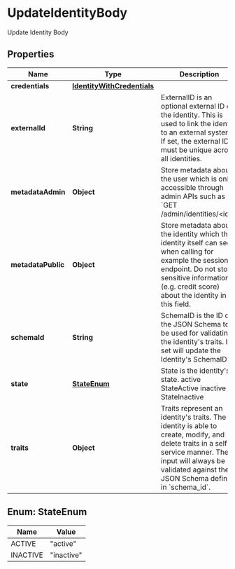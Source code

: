

# UpdateIdentityBody

Update Identity Body

## Properties

| Name | Type | Description | Notes |
|------------ | ------------- | ------------- | -------------|
|**credentials** | [**IdentityWithCredentials**](IdentityWithCredentials.md) |  |  [optional] |
|**externalId** | **String** | ExternalID is an optional external ID of the identity. This is used to link the identity to an external system. If set, the external ID must be unique across all identities. |  [optional] |
|**metadataAdmin** | **Object** | Store metadata about the user which is only accessible through admin APIs such as &#x60;GET /admin/identities/&lt;id&gt;&#x60;. |  [optional] |
|**metadataPublic** | **Object** | Store metadata about the identity which the identity itself can see when calling for example the session endpoint. Do not store sensitive information (e.g. credit score) about the identity in this field. |  [optional] |
|**schemaId** | **String** | SchemaID is the ID of the JSON Schema to be used for validating the identity&#39;s traits. If set will update the Identity&#39;s SchemaID. |  |
|**state** | [**StateEnum**](#StateEnum) | State is the identity&#39;s state. active StateActive inactive StateInactive |  |
|**traits** | **Object** | Traits represent an identity&#39;s traits. The identity is able to create, modify, and delete traits in a self-service manner. The input will always be validated against the JSON Schema defined in &#x60;schema_id&#x60;. |  |



## Enum: StateEnum

| Name | Value |
|---- | -----|
| ACTIVE | &quot;active&quot; |
| INACTIVE | &quot;inactive&quot; |



